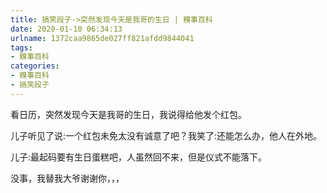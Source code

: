 ```yaml
---
title: 搞笑段子->突然发现今天是我哥的生日 | 糗事百科
date: 2020-01-10 06:34:13
urlname: 1372caa9865de027ff821afdd9844041
tags: 
- 糗事百科
categories:
- 糗事百科
- 搞笑段子
---
```

看日历，突然发现今天是我哥的生日，我说得给他发个红包。

儿子听见了说:一个红包未免太没有诚意了吧？我笑了:还能怎么办，他人在外地。

儿子:最起码要有生日蛋糕吧，人虽然回不来，但是仪式不能落下。

没事，我替我大爷谢谢你，，，


